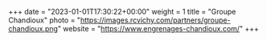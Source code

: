 +++
date = "2023-01-01T17:30:22+00:00"
weight = 1
title = "Groupe Chandioux"
photo = "https://images.rcvichy.com/partners/groupe-chandioux.png"
website = "https://www.engrenages-chandioux.com/"
+++